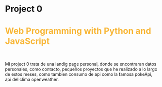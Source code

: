 # Project 0

<h1 style="color: #f8b739;">Web Programming with Python and JavaScript</h1>
<br>
<p>
Mi project 0 trata de una landig page  personal, donde se encontraran datos personales, como contacto, pequeños proyectos que he realizado a lo largo de estos meses, como tambien consumo de api como la famosa pokeApi, api del clima openweather.
</p>